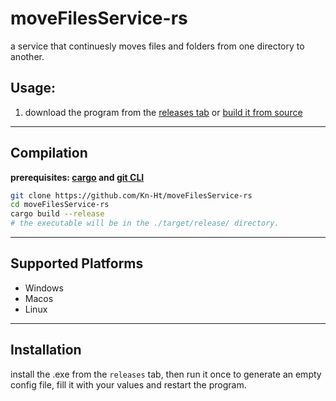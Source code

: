 # moveFilesService-rs
a service that continuesly moves files and folders from one directory to another.

## Usage:
1. download the program from the [releases tab](https://github.com/Kn-Ht/moveFilesService-rs/releases) or [build it from source](https://github.com/Kn-Ht/moveFilesService-rs#compilation)

---
## Compilation
**prerequisites: [cargo](https://doc.rust-lang.org/cargo/getting-started/installation.html) and [git CLI](https://cli.github.com/)**
```bash
git clone https://github.com/Kn-Ht/moveFilesService-rs
cd moveFilesService-rs
cargo build --release
# the executable will be in the ./target/release/ directory.
```
---
## Supported Platforms
- Windows
- Macos
- Linux


---
## Installation
install the .exe from the `releases` tab, then run it once to generate an empty config file, fill it with your values and restart the program.
